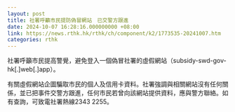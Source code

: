 ```yaml
---
layout: post
title: 社署呼籲市民提防偽冒網站　已交警方跟進
date: 2024-10-07 16:28:16.000000000 +08:00
link: https://news.rthk.hk/rthk/ch/component/k2/1773535-20241007.htm
categories: rthk
---
```


社署呼籲市民提高警覺，避免登入一個偽冒社署的虛假網站（subsidy-swd-gov-hk[.]web[.]app）。

有關虛假網站企圖騙取市民的個人及信用卡資料。社署強調與相關網站沒有任何關係，並已把事件交警方跟進，任何市民若曾向該網站提供資料，應與警方聯絡。如有查詢，可致電社署熱線2343 2255。
